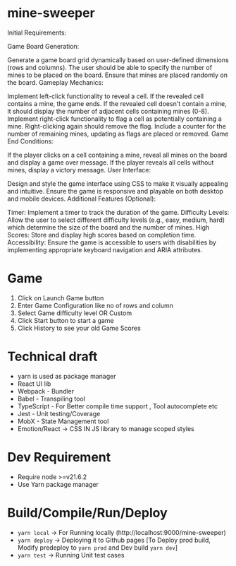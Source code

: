 # mine-sweeper

Initial Requirements:

Game Board Generation:

Generate a game board grid dynamically based on user-defined dimensions (rows and columns).
The user should be able to specify the number of mines to be placed on the board.
Ensure that mines are placed randomly on the board.
Gameplay Mechanics:

Implement left-click functionality to reveal a cell. If the revealed cell contains a mine, the game ends.
If the revealed cell doesn't contain a mine, it should display the number of adjacent cells containing mines (0-8).
Implement right-click functionality to flag a cell as potentially containing a mine. Right-clicking again should remove the flag.
Include a counter for the number of remaining mines, updating as flags are placed or removed.
Game End Conditions:

If the player clicks on a cell containing a mine, reveal all mines on the board and display a game over message.
If the player reveals all cells without mines, display a victory message.
User Interface:

Design and style the game interface using CSS to make it visually appealing and intuitive.
Ensure the game is responsive and playable on both desktop and mobile devices.
Additional Features (Optional):

Timer: Implement a timer to track the duration of the game.
Difficulty Levels: Allow the user to select different difficulty levels (e.g., easy, medium, hard) which determine the size of the board and the number of mines.
High Scores: Store and display high scores based on completion time.
Accessibility: Ensure the game is accessible to users with disabilities by implementing appropriate keyboard navigation and ARIA attributes.

# Game

1. Click on Launch Game button
2. Enter Game Configuration like no of rows and column
3. Select Game difficulty level OR Custom
4. Click Start button to start a game
5. Click History to see your old Game Scores

# Technical draft

- yarn is used as package manager
- React UI lib
- Webpack - Bundler
- Babel - Transpiling tool
- TypeScript - For Better compile time support , Tool autocomplete etc
- Jest - Unit testing/Coverage
- MobX - State Management tool
- Emotion/React -> CSS IN JS library to manage scoped styles

# Dev Requirement

- Require node >=v21.6.2
- Use Yarn package manager

# Build/Compile/Run/Deploy

- `yarn local` -> For Running locally (http://localhost:9000/mine-sweeper)
- `yarn deploy` -> Deploying it to Github pages [To Deploy prod build, Modify predeploy to `yarn prod` and Dev build `yarn dev`]
- `yarn test` -> Running Unit test cases
